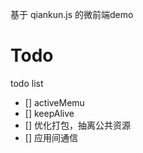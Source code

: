 
基于 qiankun.js 的微前端demo

# Todo

todo list
- [] activeMemu
- [] keepAlive
- [] 优化打包，抽离公共资源
- [] 应用间通信